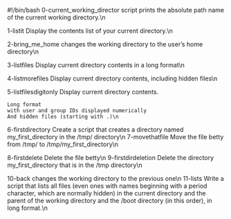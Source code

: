 #!/bin/bash
0-current_working_director script
 prints the absolute path name of the current working directory.\n

1-listit
Display the contents list of your current directory.\n

2-bring_me_home
 changes the working directory to the user’s home directory\n

3-listfiles
Display current directory contents in a long format\n

4-listmorefiles
Display current directory contents, including hidden files\n

5-listfilesdigitonly
Display current directory contents.

    Long format
    with user and group IDs displayed numerically
    And hidden files (starting with .)\n
6-firstdirectory
Create a script that creates a directory named my_first_directory in the /tmp/ directory\n
7-movethatfile
Move the file betty from /tmp/ to /tmp/my_first_directory\n

8-firstdelete
Delete the file betty\n
9-firstdirdeletion
Delete the directory my_first_directory that is in the /tmp directory\n

10-back
changes the working directory to the previous one\n
11-lists
Write a script that lists all files (even ones with names beginning with a period character, which are normally hidden) in the current directory and the parent of the working directory and the /boot directory (in this order), in long format.\n

